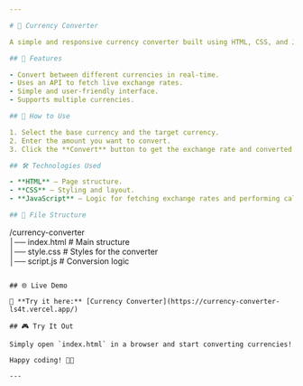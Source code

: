 ```yaml
---

# 💱 Currency Converter  

A simple and responsive currency converter built using HTML, CSS, and JavaScript.  

## 📌 Features  

- Convert between different currencies in real-time.  
- Uses an API to fetch live exchange rates.  
- Simple and user-friendly interface.  
- Supports multiple currencies.  

## 🚀 How to Use  

1. Select the base currency and the target currency.  
2. Enter the amount you want to convert.  
3. Click the **Convert** button to get the exchange rate and converted amount.  

## 🛠️ Technologies Used  

- **HTML** – Page structure.  
- **CSS** – Styling and layout.  
- **JavaScript** – Logic for fetching exchange rates and performing calculations.  

## 📂 File Structure  

```
/currency-converter  
│── index.html   # Main structure  
│── style.css    # Styles for the converter  
│── script.js    # Conversion logic  
```  

## 🌐 Live Demo  

🔗 **Try it here:** [Currency Converter](https://currency-converter-ls4t.vercel.app/)  

## 🎮 Try It Out  

Simply open `index.html` in a browser and start converting currencies!  

Happy coding! 🚀💸  

---
```

